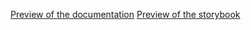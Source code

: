 [Preview of the documentation](https://deploy-preview-{pull_id}--material-ui-x.netlify.app/)
[Preview of the storybook](https://deploy-preview-{pull_id}--material-ui-x.netlify.app/storybook)
